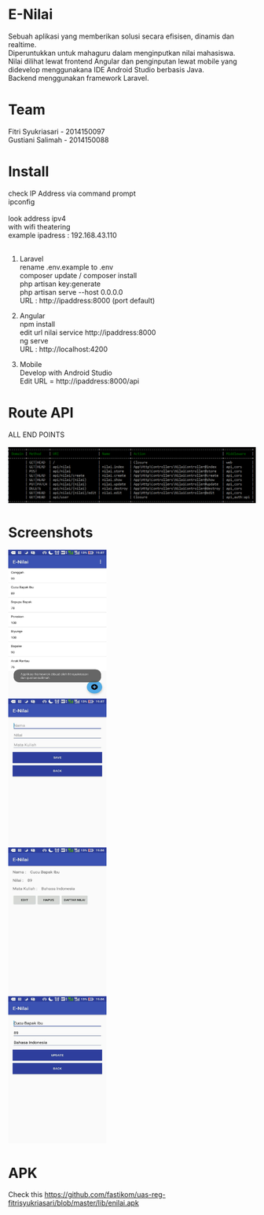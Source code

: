 # E-Nilai
Sebuah aplikasi yang memberikan solusi secara efisisen, dinamis dan realtime. <br>
Diperuntukkan untuk mahaguru dalam menginputkan nilai mahasiswa. <br>
Nilai dilihat lewat frontend Angular dan penginputan lewat mobile yang didevelop menggunakana IDE Android Studio berbasis Java. <br>
Backend menggunakan framework Laravel. <br>

# Team
Fitri Syukriasari - 2014150097 <br>
Gustiani Salimah - 2014150088<br>

# Install

check IP Address via command prompt<br>
ipconfig <br><br>
look address ipv4 <br> 
with wifi theatering <br>
example ipadress : 192.168.43.110 <br><br>

1. Laravel <br>
rename .env.example to .env <br>
composer update / composer install <br>
php artisan key:generate <br>
php artisan serve --host 0.0.0.0 <br>
URL : http://ipaddress:8000 (port default) <br>

2. Angular <br>
npm install <br>
edit url nilai service http://ipaddress:8000 <br>
ng serve <br>
URL : http://localhost:4200 <br>

3. Mobile <br>
Develop with Android Studio <br>
Edit URL = http://ipaddress:8000/api <br>

# Route API <br>
ALL END POINTS <br><br>
<img src="lib/endpoints.png"> <br>

# Screenshots
<img width="200px" height="300px" src="lib/photo_2017-06-24_19-11-48.jpg"> <br>
<img width="200px" height="300px" src="lib/photo_2017-06-24_19-11-40.jpg"> <br>
<img width="200px" height="300px" src="lib/photo_2017-06-24_19-11-43.jpg"> <br>
<img width="200px" height="300px" src="lib/photo_2017-06-24_19-11-35.jpg"> <br>

# APK
Check this https://github.com/fastikom/uas-reg-fitrisyukriasari/blob/master/lib/enilai.apk